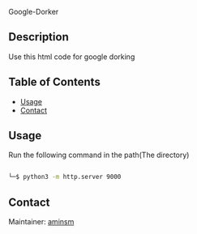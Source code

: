 Google-Dorker
## Description

Use this html code for google dorking 

## Table of Contents
- [Usage](#usage)
- [Contact](#contact)


## Usage
Run the following command in the path(The directory)
```sh

└─$ python3 -m http.server 9000 

```

## Contact
Maintainer: [aminsm](https://github.com/amins-m)  

